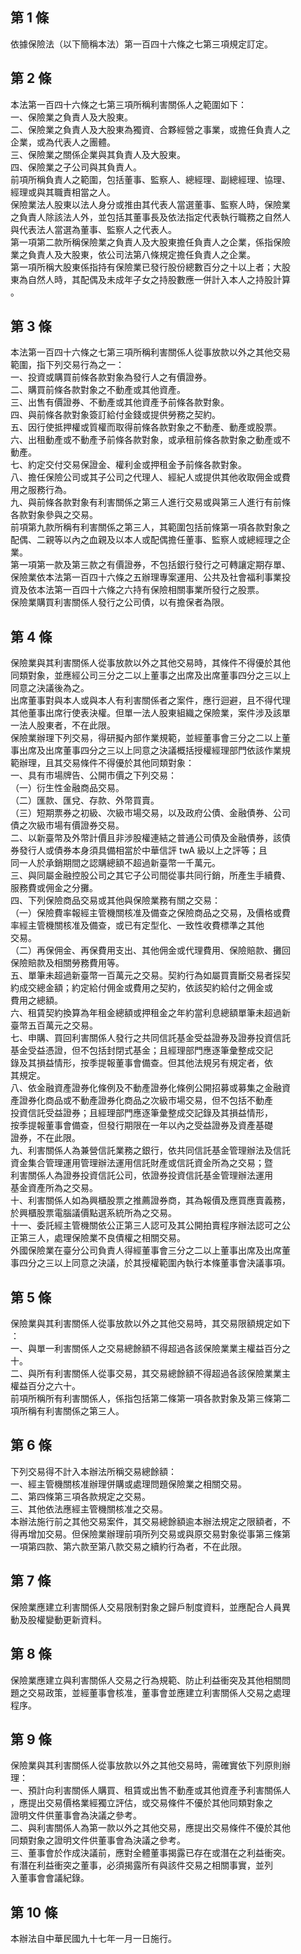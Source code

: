 第 1 條
-------
依據保險法（以下簡稱本法）第一百四十六條之七第三項規定訂定。

第 2 條
-------
本法第一百四十六條之七第三項所稱利害關係人之範圍如下：   
一、保險業之負責人及大股東。  
二、保險業之負責人及大股東為獨資、合夥經營之事業，或擔任負責人之  
    企業，或為代表人之團體。  
三、保險業之關係企業與其負責人及大股東。  
四、保險業之子公司與其負責人。  
前項所稱負責人之範圍，包括董事、監察人、總經理、副總經理、協理、  
經理或與其職責相當之人。  
保險業法人股東以法人身分或推由其代表人當選董事、監察人時，保險業  
之負責人除該法人外，並包括其董事長及依法指定代表執行職務之自然人  
與代表法人當選為董事、監察人之代表人。  
第一項第二款所稱保險業之負責人及大股東擔任負責人之企業，係指保險  
業之負責人及大股東，依公司法第八條規定擔任負責人之企業。  
第一項所稱大股東係指持有保險業已發行股份總數百分之十以上者；大股  
東為自然人時，其配偶及未成年子女之持股數應一併計入本人之持股計算  
。

第 3 條
-------
本法第一百四十六條之七第三項所稱利害關係人從事放款以外之其他交易  
範圍，指下列交易行為之一：  
一、投資或購買前條各款對象為發行人之有價證券。  
二、購買前條各款對象之不動產或其他資產。  
三、出售有價證券、不動產或其他資產予前條各款對象。  
四、與前條各款對象簽訂給付金錢或提供勞務之契約。  
五、因行使抵押權或質權而取得前條各款對象之不動產、動產或股票。  
六、出租動產或不動產予前條各款對象，或承租前條各款對象之動產或不  
    動產。  
七、約定交付交易保證金、權利金或押租金予前條各款對象。  
八、擔任保險公司或其子公司之代理人、經紀人或提供其他收取佣金或費  
    用之服務行為。  
九、與前條各款對象有利害關係之第三人進行交易或與第三人進行有前條  
    各款對象參與之交易。  
前項第九款所稱有利害關係之第三人，其範圍包括前條第一項各款對象之  
配偶、二親等以內之血親及以本人或配偶擔任董事、監察人或總經理之企  
業。  
第一項第一款及第三款之有價證券，不包括銀行發行之可轉讓定期存單、  
保險業依本法第一百四十六條之五辦理專案運用、公共及社會福利事業投  
資及依本法第一百四十六條之六持有保險相關事業所發行之股票。  
保險業購買利害關係人發行之公司債，以有擔保者為限。

第 4 條
-------
保險業與其利害關係人從事放款以外之其他交易時，其條件不得優於其他  
同類對象，並應經公司三分之二以上董事之出席及出席董事四分之三以上  
同意之決議後為之。  
出席董事對與本人或與本人有利害關係者之案件，應行迴避，且不得代理  
其他董事出席行使表決權。但單一法人股東組織之保險業，案件涉及該單  
一法人股東者，不在此限。  
保險業辦理下列交易，得研擬內部作業規範，並經董事會三分之二以上董  
事出席及出席董事四分之三以上同意之決議概括授權經理部門依該作業規  
範辦理，且其交易條件不得優於其他同類對象：  
一、具有市場牌告、公開市價之下列交易：  
（一）衍生性金融商品交易。  
（二）匯款、匯兌、存款、外幣買賣。  
（三）短期票券之初級、次級市場交易，以及政府公債、金融債券、公司  
      債之次級市場有價證券交易。  
二、以新臺幣及外幣計價且非涉股權連結之普通公司債及金融債券，該債  
    券發行人或債券本身須具備相當於中華信評 twA  級以上之評等；且  
    同一人於承銷期間之認購總額不超過新臺幣一千萬元。  
三、與同屬金融控股公司之其它子公司間從事共同行銷，所產生手續費、  
    服務費或佣金之分攤。  
四、下列保險商品交易或其他與保險業務有關之交易：  
（一）保險費率報經主管機關核准及備查之保險商品之交易，及價格或費  
      率經主管機關核准及備查，或已有定型化、一致性收費標準之其他  
      交易。  
（二）再保佣金、再保費用支出、其他佣金或代理費用、保險賠款、攤回  
      保險賠款及相關勞務費用等。  
五、單筆未超過新臺幣一百萬元之交易。契約行為如屬買賣斷交易者採契  
    約成交總金額；約定給付佣金或費用之契約，依該契約給付之佣金或  
    費用之總額。  
六、租賃契約換算為年租金總額或押租金之年約當利息總額單筆未超過新  
    臺幣五百萬元之交易。  
七、申購、買回利害關係人發行之共同信託基金受益證券及證券投資信託  
    基金受益憑證，但不包括封閉式基金；且經理部門應逐筆彙整成交記  
    錄及其損益情形，按季提報董事會備查。但其他法規另有規定者，依  
    其規定。  
八、依金融資產證券化條例及不動產證券化條例公開招募或募集之金融資  
    產證券化商品或不動產證券化商品之次級市場交易，但不包括不動產  
    投資信託受益證券；且經理部門應逐筆彙整成交記錄及其損益情形，  
    按季提報董事會備查，但發行期限在一年以內之受益證券及資產基礎  
    證券，不在此限。  
九、利害關係人為兼營信託業務之銀行，依共同信託基金管理辦法及信託  
    資金集合管理運用管理辦法運用信託財產或信託資金所為之交易；暨  
    利害關係人為證券投資信託公司，依證券投資信託基金管理辦法運用  
    基金資產所為之交易。  
十、利害關係人如為興櫃股票之推薦證券商，其為報價及應買應賣義務，  
    於興櫃股票電腦議價點選系統所為之交易。  
十一、委託經主管機關依公正第三人認可及其公開拍賣程序辦法認可之公  
      正第三人，處理保險業不良債權之相關交易。  
外國保險業在臺分公司負責人得經董事會三分之二以上董事出席及出席董  
事四分之三以上同意之決議，於其授權範圍內執行本條董事會決議事項。

第 5 條
-------
保險業與其利害關係人從事放款以外之其他交易時，其交易限額規定如下  
：  
一、與單一利害關係人之交易總餘額不得超過各該保險業業主權益百分之  
    十。  
二、與所有利害關係人從事交易，其交易總餘額不得超過各該保險業業主  
    權益百分之六十。  
前項所稱所有利害關係人，係指包括第二條第一項各款對象及第三條第二  
項所稱有利害關係之第三人。

第 6 條
-------
下列交易得不計入本辦法所稱交易總餘額：   
一、經主管機關核准辦理併購或處理問題保險業之相關交易。  
二、第四條第三項各款規定之交易。  
三、其他依法應經主管機關核准之交易。  
本辦法施行前之其他交易案件，其交易總餘額逾本辦法規定之限額者，不  
得再增加交易。但保險業辦理前項所列交易或與原交易對象從事第三條第  
一項第四款、第六款至第八款交易之續約行為者，不在此限。

第 7 條
-------
保險業應建立利害關係人交易限制對象之歸戶制度資料，並應配合人員異  
動及股權變動更新資料。

第 8 條
-------
保險業應建立與利害關係人交易之行為規範、防止利益衝突及其他相關問  
題之交易政策，並經董事會核准，董事會並應建立利害關係人交易之處理  
程序。

第 9 條
-------
保險業與其利害關係人從事放款以外之其他交易時，需確實依下列原則辦  
理：  
一、預計向利害關係人購買、租賃或出售不動產或其他資產予利害關係人  
    ，應提出交易價格業經獨立評估，或交易條件不優於其他同類對象之  
    證明文件供董事會為決議之參考。  
二、與利害關係人為第一款以外之其他交易，應提出交易條件不優於其他  
    同類對象之證明文件供董事會為決議之參考。  
三、董事會於作成決議前，應對全體董事揭露已存在或潛在之利益衝突。  
    有潛在利益衝突之董事，必須揭露所有與該件交易之相關事實，並列  
    入董事會會議紀錄。

第 10 條
--------
本辦法自中華民國九十七年一月一日施行。

